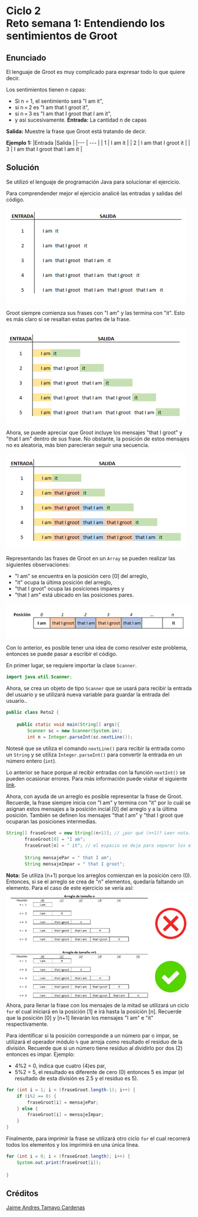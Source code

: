 # Ciclo 2<br> Reto semana 1: Entendiendo los sentimientos de Groot

## Enunciado
El lenguaje de Groot es muy complicado para expresar todo lo que quiere decir. 

Los sentimientos tienen n capas:
- Si n = 1, el sentimiento será "I am it", 
- si n = 2 es "I am that I groot it", 
- si n = 3 es "I am that I groot that I am it",
- y así sucesivamente.
**Entrada:** La cantidad n de capas

**Salida:** Muestre la frase que Groot está tratando de decir.

**Ejemplo 1:**
|Entrada |Salida |
|--- | --- |
| 1 | I am it |
| 2 | I am that I groot it |
| 3 | I am that I groot that I am it |
## Solución
 Se utilizó el lenguaje de programación Java para solucionar el ejercicio.
 
 Para comprendender mejor el ejercicio analicé las entradas y salidas del código.

![](EntendimientoReto1_1.png)

Groot siempre comienza sus frases con "I am" y las termina con "it". Esto es más claro si se resaltan estas partes de la frase.

![](EntendimientoReto1_2.png)

Ahora, se puede apreciar que Groot incluye los mensajes "that I groot" y "that I am" dentro de sus frase. No obstante, la posición de estos mensajes no es aleatoria, más bien parecieran seguir una secuencia.

![](EntendimientoReto1_3.png)

Representando las frases de Groot en un `Array` se pueden realizar las siguientes observaciones:
- "I am" se encuentra en la posición cero [0] del arreglo,
- "it" ocupa la última posición del arreglo,
- "that I groot" ocupa las posiciones impares y
- "that I am" está ubicado en las posiciones pares.

![](EntendimientoReto1_4.png)

Con lo anterior, es posible tener una idea de como resolver este problema, entonces se puede pasar a escribir el código.

En primer lugar, se requiere importar la clase `Scanner`.
``` java
import java.util.Scanner;
```
Ahora, se crea un objeto de tipo `Scanner` que se usará para recibir la entrada del usuario y se utilizará nueva variable para guardar la entrada del usuario..
``` java
public class Reto2 {

    public static void main(String[] args){
        Scanner sc = new Scanner(System.in);
        int n = Integer.parseInt(sc.nextLine());
```
 Notesé que se utiliza el comando `nextLine()` para recibir la entrada como un `String` y se utiliza `Integer.parseInt()` para convertir la entrada en un número entero (`int`). 
 
 Lo anterior se hace porque al recibir entradas con la función `nextInt()` se pueden ocasionar errores. Para más información puede visitar el siguiente [link](https://www.geeksforgeeks.org/why-is-scanner-skipping-nextline-after-use-of-other-next-functions/ "Solucionar error de nextInt").

 Ahora, con ayuda de un arreglo es posible representar la frase de Groot. Recuerde, la frase siempre inicia con "I am" y termina con "it" por lo cuál se asignan estos mensajes a la posición incial [0] del arreglo y a la última posición. También se definen los mensajes "that I am" y "that I groot que ocuparan las posiciones intermedias.
 ``` java
 String[] fraseGroot = new String[(n+1)]; // ¿por qué (n+1)? Leer nota.
        fraseGroot[0] = "I am";
        fraseGroot[n] = " it"; // el espacio se deja para separar los elementos durante la impresión.
        
        String mensajePar = " that I am";
        String mensajeImpar = " that I groot";
```
**Nota:** Se utiliza (n+1) porque los arreglos comienzan en la posición cero (0). Entonces, si se el arreglo se crea de "n" elementos, quedaría faltando un elemento. Para el caso de este ejercicio se vería así:
![](EntendimientoReto1_5.png)
Ahora, para llenar la frase con los mensajes de la mitad se utilizará un ciclo `for` el cual iniciará en la posición [1] e irá hasta la posición [n]. Recuerde que la posición [0] y [n+1] llevarán los mensajes "I am" e "it" respectivamente.

Para identificar si la posición corresponde a un número par o impar, se utilizará el operador módulo `%` que arroja como resultado el residuo de la división. Recuerde que si un número tiene residuo al dividirlo por dos (2) entonces es impar. Ejemplo: 
- 4%2 = 0, indica que cuatro (4)es par,
- 5%2 = 5, el resultado es diferente de cero (0) entonces 5 es impar (el resultado de esta división es 2.5 y el residuo es 5). 

``` java
for (int i = 1; i < (fraseGroot.length-1); i++) {
    if (i%2 == 0) {
        fraseGroot[i] = mensajePar;
    } else {
        fraseGroot[i] = mensajeImpar;
    }
}
```
Finalmente, para imprimir la frase se utilizará otro ciclo `for` el cual recorrerá todos los elementos y los imprimirá en una única línea.
``` java
for (int i = 0; i < (fraseGroot.length); i++) {
    System.out.print(fraseGroot[i]);
    
}
```

## Créditos
[Jaime Andres Tamayo Cardenas](https://github.com/jtamayoc95 "jtamayoc95")

